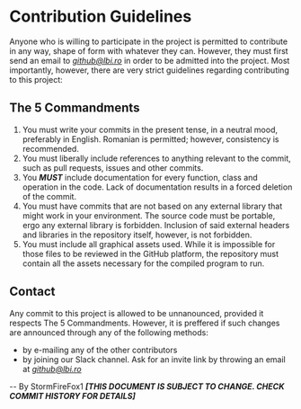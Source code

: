 # Contribution Guidelines

Anyone who is willing to participate in the project is permitted to contribute in any way, shape of form with whatever they can. However, they must first send an email to *github@lbi.ro* in order to be admitted into the project.
Most importantly, however, there are very strict guidelines regarding contributing to this project:

## The 5 Commandments

1. You must write your commits in the present tense, in a neutral mood, preferably in English. Romanian is permitted; however, consistency is recommended.
2. You must liberally include references to anything relevant to the commit, such as pull requests, issues and other commits.
3. You _**MUST**_ include documentation for every function, class and operation in the code. Lack of documentation results in a forced deletion of the commit.
4. You must have commits that are not based on any external library that might work in your environment. The source code must be portable, ergo any external library is forbidden. Inclusion of said external headers and libraries in the repository itself, however, is not forbidden. 
5. You must include all graphical assets used. While it is impossible for those files to be reviewed in the GitHub platform, the repository must contain all the assets necessary for the compiled program to run.

## Contact

Any commit to this project is allowed to be unnanounced, provided it respects The 5 Commandments. However, it is preffered if such changes are announced through any of the following methods:
* by e-mailing any of the other contributors
* by joining our Slack channel. Ask for an invite link by throwing an email at *github@lbi.ro*

--
By StormFireFox1
***[THIS DOCUMENT IS SUBJECT TO CHANGE. CHECK COMMIT HISTORY FOR DETAILS]***
